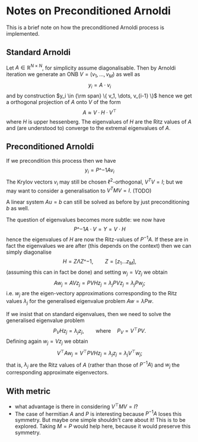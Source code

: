 
# Notes on Preconditioned Arnoldi

This is a brief note on how the preconditioned Arnoldi process is implemented.

## Standard Arnoldi

Let $A \in \mathbb{R}^{N \times N}$, for simplicity assume diagonalisable.
Then by Arnoldi iteration we generate an ONB $V = (v_1, \dots, v_M)$ as
well as
$$
  y_i = A \cdot v_i
$$
and by construction $y_i \in {\rm span} \{ v_1, \dots, v_{i-1} \}$ hence we
get a orthogonal projection of $A$ onto $V$ of the form
$$
  A \approx V \cdot H \cdot V^\top
$$
where $H$ is upper hessenberg. The eigenvalues of $H$ are the Ritz values
of $A$ and (are understood to) converge to the extremal eigenvalues of $A$.

## Preconditioned Arnoldi

If we precondition this process then we have
$$
  y_i = P\^{-1} A v_i
$$
The Krylov vectors $v_i$ may still be chosen $\ell^2$-orthogonal, $V^T V = I$;
but we may want to consider a generalisation to $V^T M V = I$. (TODO)

A linear system $Au = b$ can still be solved as before by just preconditioning
$b$ as well.

The question of eigenvalues becomes more subtle: we now have
$$
  P\^{-1} A \cdot V = Y = V \cdot H
$$
hence the eigenvalues of $H$ are now the Ritz-values of $P^{-1} A$. If these
are in fact the eigenvalues we are after (this depends on the context) then
we can simply diagonalise
$$
  H = Z \Lambda Z\^{-1}, \qquad Z = [z_1 \dots z_M],
$$
(assuming this can in fact be done) and setting $w_j = V z_j$ we obtain
$$
  A w_j = A V z_j= P V H z_j = \lambda_j P V z_j = \lambda_j P w_j;
$$
i.e. $w_j$ are the eigen-vectory approximations corresponding to the
Ritz values $\lambda_j$ for the generalised eigenvalue problem $A w = \lambda P w$.

If we insist that on standard eigenvalues, then we need to solve the generalised
eigenvalue problem
$$
  P_V H z_j = \lambda_j z_j, \qquad \text{where} \quad P_V = V^\top P V.
$$
Defining again $w_j = V z_j$ we obtain
$$
  V^\top A w_j = V^\top P V H z_j = \lambda_j z_j = \lambda_j V^\top w_j;
$$
that is, $\lambda_j$ are the Ritz values of $A$ (rather than those of $P^{-1} A$)
and $w_j$ the corresponding approximate eigenvectors.


## With metric

 - what advantage is there in considering $V^\top M V = I$?
 - The case of hermitian $A$ and $P$ is interesting because $P^{-1} A$ loses
this symmetry. But maybe one simple shouldn't care about it! This is to be explored. Taking $M = P$ would help here, because it would preserve this symmetry.
